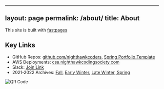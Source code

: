 
---
layout: page
permalink: /about/
title: About
---
This site is built with [fastpages](https://github.com/fastai/fastpages)

## Key Links
- GitHub Repos:  <a href="https://github.com/peacekeeper6/RAYJ-final">github.com/nighthawkcoders</a>, <a href="https://github.com/nighthawkcoders/spring_portfolio/generate">Spring Portfolio Template</a>
- AWS Deployments: <a href="https://csa.nighthawkcodingsociety.com/">csa.nighthawkcodingsociety.com</a>
- Slack: <a href="https://join.slack.com/t/cs-a-hq/shared_invite/zt-uasn6lmf-_ij463qEW71hsvI2S9nDsg">Join Link</a>
- 2021-2022 Archives: <a href="https://padlet.com/jmortensen7/csa2022tri1">Fall</a>, <a href="https://padlet.com/jmortensen7/csa2022tri2">Early Winter</a>, <a href="https://csacoders.nighthawkcodingsociety.com/">Late Winter, Spring</a>


![QR Code]({{site.baseurl}}/images/qr_code.png)